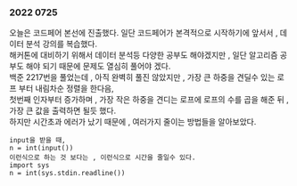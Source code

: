 ### 2022 0725

오늘은 코드페어 본선에 진출했다. 
일단 코드페어가 본격적으로 시작하기에 앞서서 , 데이터 분석 강의를 복습했다.  
해커톤에 대비하기 위해서 데이터 분석등 다양한 공부도 해야겠지만 , 일단 알고리즘 공부도 해야 되기 때문에 문제도 열심히 풀어야 겠다.  
백준 2217번을 풀었는데 , 
아직 완벽히 풀진 않았지만 , 가장 큰 하중을 견딜수 있는 로프 부터 내림차순 정렬을 한다음,     
첫번째 인자부터 증가하며 , 가장 작은 하중을 견디는 로프에 로프의 수를 곱을 해준 뒤 , 가장 큰 값을 출력하면 될듯 했다.  
하지만 시간초과 에러가 났기 때문에 , 여러가지 줄이는 방법들을 알아보았다.
```
input을 받을 때, 
n = int(input())
이런식으로 하는 것 보다는 , 이런식으로 시간을 줄일수 있다.
import sys
n = int(sys.stdin.readline())
```
